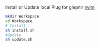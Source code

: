 Install or Update local Plug for glepnir [nvim](https://github.com/glepnir/nvim)

```bash
mkdir Workspace
cd Workspace
# Install
sh install.sh
#Update
sh update.sh
```
